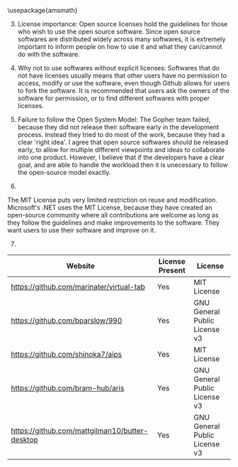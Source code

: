 \usepackage{amsmath}

3) License importance: 
Open source licenses hold the guidelines for those who wish to use the open source software. Since open source softwares are distributed widely across many softwares, it is extremely important to inform people on how to use it and what they can/cannot do with the software. 

4) Why not to use softwares without explicit licenses: 
Softwares that do not have licenses usually means that other users have no permission to access, modify or use the software, even though Github allows for users to fork the software. It is recommended that users ask the owners of the software for permission, or to find different softwares with proper licenses. 

5) Failure to follow the Open System Model: 
The Gopher team failed, because they did not release their software early in the development process. Instead they tried to do most of the work, because they had a clear 'right idea'. I agree that open source softwares should be released early, to allow for multiple different viewpoints and ideas to collaborate into one product. However, I believe that if the developers have a clear goal, and are able to handle the workload then it is unecessary to follow the open-source model exactly. 

6) 
The MIT License puts very limited restriction on reuse and modification. Microsoft's .NET uses the MIT License, because they have created an open-source community where all contributions are welcome as long as they follow the guidelines and make improvements to the software. They want users to use their software and improve on it. 

7) 
| Website      | License Present |     License        |
| ----------- | ----------- | ----------- |
|   https://github.com/marinater/virtual-tab    | Yes       |     MIT License        |
|  https://github.com/bparslow/990  |   Yes     |    GNU General Public License v3       | 
|  https://github.com/shinoka7/aips  |   Yes  |     MIT License |
| https://github.com/bram-hub/aris| Yes | GNU General Public License v3  |
| https://github.com/mattgilman10/butter-desktop| Yes |GNU General Public License v3 |
